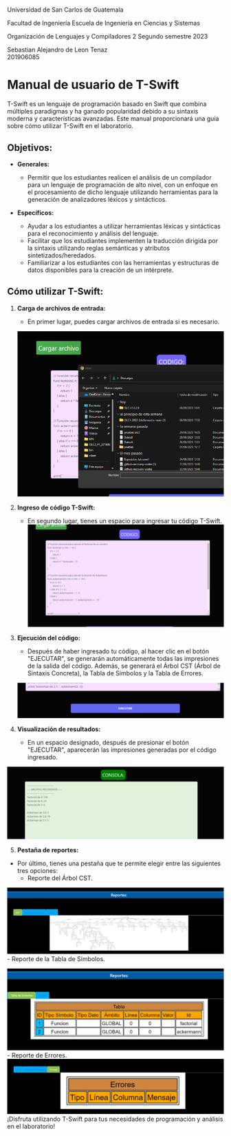 ﻿#
Universidad de San Carlos de Guatemala 

Facultad de Ingeniería Escuela de Ingeniería en Ciencias y Sistemas 

Organización de Lenguajes y Compiladores 2 Segundo semestre 2023

Sebastian Alejandro de Leon Tenaz	
201906085


# Manual de usuario de T-Swift

T-Swift es un lenguaje de programación basado en Swift que combina múltiples paradigmas y ha ganado popularidad debido a su sintaxis moderna y características avanzadas. Este manual proporcionará una guía sobre cómo utilizar T-Swift en el laboratorio.

## Objetivos:

-   **Generales:**
    
    -   Permitir que los estudiantes realicen el análisis de un compilador para un lenguaje de programación de alto nivel, con un enfoque en el procesamiento de dicho lenguaje utilizando herramientas para la generación de analizadores léxicos y sintácticos.
    
-   **Específicos:**
    
    -   Ayudar a los estudiantes a utilizar herramientas léxicas y sintácticas para el reconocimiento y análisis del lenguaje.
    -   Facilitar que los estudiantes implementen la traducción dirigida por la sintaxis utilizando reglas semánticas y atributos sintetizados/heredados.
    -   Familiarizar a los estudiantes con las herramientas y estructuras de datos disponibles para la creación de un intérprete.

## Cómo utilizar T-Swift:

1.  **Carga de archivos de entrada:**
    
    -   En primer lugar, puedes cargar archivos de entrada si es necesario.
    
    ![](https://github.com/sebbbasdl/OLC2_P1_201906085/blob/main/Manuales/Imagenes%20Usuario/Cargar.png)


2.  **Ingreso de código T-Swift:**
    
    -   En segundo lugar, tienes un espacio para ingresar tu código T-Swift.
    ![](https://github.com/sebbbasdl/OLC2_P1_201906085/blob/main/Manuales/Imagenes%20Usuario/Codigo.png)


3.  **Ejecución del código:**
    
    -   Después de haber ingresado tu código, al hacer clic en el botón "EJECUTAR", se generarán automáticamente todas las impresiones de la salida del código. Además, se generará el Árbol CST (Árbol de Sintaxis Concreta), la Tabla de Símbolos y la Tabla de Errores.


    ![](https://github.com/sebbbasdl/OLC2_P1_201906085/blob/main/Manuales/Imagenes%20Usuario/ejecutar.png)


    
4.  **Visualización de resultados:**
    
    -   En un espacio designado, después de presionar el botón "EJECUTAR", aparecerán las impresiones generadas por el código ingresado.



![](https://github.com/sebbbasdl/OLC2_P1_201906085/blob/main/Manuales/Imagenes%20Usuario/Consola.png)


5.  **Pestaña de reportes:**
    
  
  -   Por último, tienes una pestaña que te permite elegir entre las siguientes tres opciones:
        -   Reporte del Árbol CST.
        


![](https://github.com/sebbbasdl/OLC2_P1_201906085/blob/main/Manuales/Imagenes%20Usuario/arbol.png)
        -   Reporte de la Tabla de Símbolos.
        
![](https://github.com/sebbbasdl/OLC2_P1_201906085/blob/main/Manuales/Imagenes%20Usuario/Tabla.png)
        -   Reporte de Errores.
        ![](https://github.com/sebbbasdl/OLC2_P1_201906085/blob/main/Manuales/Imagenes%20Usuario/errores.png)
¡Disfruta utilizando T-Swift para tus necesidades de programación y análisis en el laboratorio!

   
